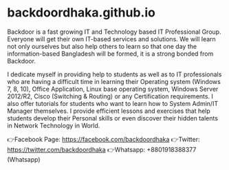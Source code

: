 # backdoordhaka.github.io
Backdoor is a fast growing IT and Technology based IT Professional Group. Everyone will get their own IT-based services and solutions. We will learn not only ourselves but also help others to learn so that one day the information-based Bangladesh will be formed, it is a strong bonded from Backdoor.

I dedicate myself in providing help to students as well as to IT professionals who are having a difficult time in learning their Operating system (Windows 7, 8, 10), Office Application, Linux base operating system, Windows Server 2012/R2, Cisco (Switching & Routing) or any Certification requirements. I also offer tutorials for students who want to learn how to System Admin/IT Manager themselves. I provide efficient lessons and exercises that help students develop their Personal skills or even discover their hidden talents in Network Technology in World.


👉Facebook Page: https://facebook.com/backdoordhaka
👉Twitter: https://twitter.com/backdoordhaka
👉Whatsapp: +8801918388377 (Whatsapp)
